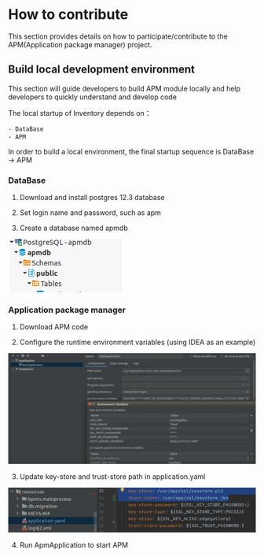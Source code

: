 How to contribute
==========================

This section provides details on how to participate/contribute to the APM(Application package manager) project. 

## Build local development environment

This section will guide developers to build APM module locally and help developers to quickly understand and
 develop
 code 

The local startup of Inventory depends on：
```
- DataBase
- APM
```
In order to build a local environment, the final startup sequence is DataBase -> APM

### DataBase

1. Download and install postgres 12.3 database 

2. Set login name and password, such as apm

3. Create a database named apmdb

![](/uploads/images/2020/0924/apm-db.png "apm-db.png")

### Application package manager

1. Download APM code

2. Configure the runtime environment variables (using IDEA as an example)

![](/uploads/images/2020/0924/apm-contribution.png "inventory-contribution.png")

3. Update key-store and trust-store path in application.yaml

![](/uploads/images/2020/0924/meo-ssl.png "meo-ssl.png")

4. Run ApmApplication to start APM
